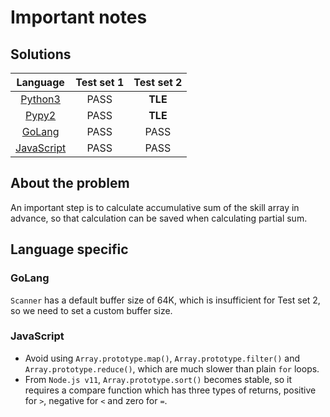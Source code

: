 # Important notes

## Solutions

|          Language          | Test set 1 | Test set 2 |
| :------------------------: | :--------: | :--------: |
|  [Python3](training.py3)   |    PASS    |  **TLE**   |
| [Pypy2](training.pypy2.py) |    PASS    |  **TLE**   |
|   [GoLang](training.go)    |    PASS    |    PASS    |
| [JavaScript](training.js)  |    PASS    |    PASS    |

## About the problem

An important step is to calculate accumulative sum of the skill array in
advance, so that calculation can be saved when calculating partial sum.

## Language specific

### GoLang

`Scanner` has a default buffer size of 64K, which is insufficient for Test set
2, so we need to set a custom buffer size.

### JavaScript

- Avoid using `Array.prototype.map()`, `Array.prototype.filter()` and
  `Array.prototype.reduce()`, which are much slower than plain `for` loops.
- From `Node.js v11`, `Array.prototype.sort()` becomes stable, so it requires a
  compare function which has three types of returns, positive for `>`, negative
  for `<` and zero for `=`.
